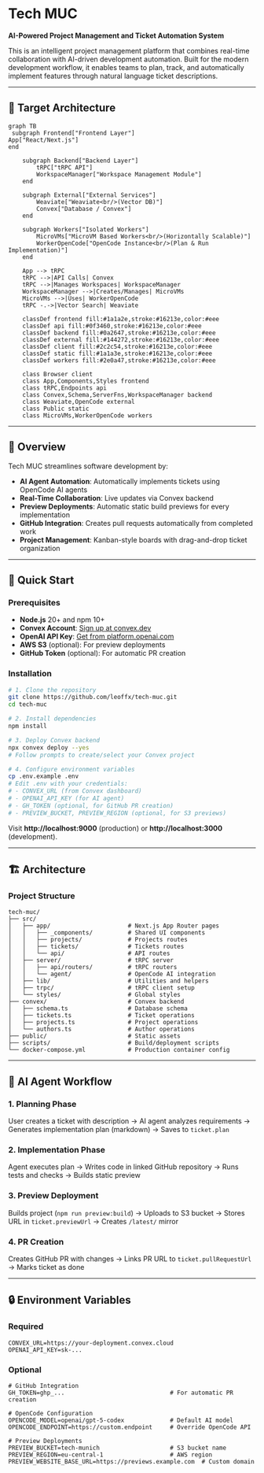 # Tech MUC

**AI-Powered Project Management and Ticket Automation System**

This is an intelligent project management platform that combines real-time collaboration with AI-driven development automation. Built for the modern development workflow, it enables teams to plan, track, and automatically implement features through natural language ticket descriptions.

---

## 🎯 Target Architecture

```mermaid
graph TB
 subgraph Frontend["Frontend Layer"]
App["React/Next.js"]
end

    subgraph Backend["Backend Layer"]
        tRPC["tRPC API"]
        WorkspaceManager["Workspace Management Module"]
    end

    subgraph External["External Services"]
        Weaviate["Weaviate<br/>(Vector DB)"]
        Convex["Database / Convex"]
    end

    subgraph Workers["Isolated Workers"]
        MicroVMs["MicroVM Based Workers<br/>(Horizontally Scalable)"]
        WorkerOpenCode["OpenCode Instance<br/>(Plan & Run Implementation)"]
    end

    App --> tRPC
    tRPC -->|API Calls| Convex
    tRPC -->|Manages Workspaces| WorkspaceManager
    WorkspaceManager -->|Creates/Manages| MicroVMs
    MicroVMs -->|Uses| WorkerOpenCode
    tRPC -.->|Vector Search| Weaviate

    classDef frontend fill:#1a1a2e,stroke:#16213e,color:#eee
    classDef api fill:#0f3460,stroke:#16213e,color:#eee
    classDef backend fill:#0a2647,stroke:#16213e,color:#eee
    classDef external fill:#144272,stroke:#16213e,color:#eee
    classDef client fill:#2c2c54,stroke:#16213e,color:#eee
    classDef static fill:#1a1a3e,stroke:#16213e,color:#eee
    classDef workers fill:#2e0a47,stroke:#16213e,color:#eee

    class Browser client
    class App,Components,Styles frontend
    class tRPC,Endpoints api
    class Convex,Schema,ServerFns,WorkspaceManager backend
    class Weaviate,OpenCode external
    class Public static
    class MicroVMs,WorkerOpenCode workers
```

---

## 🎯 Overview

Tech MUC streamlines software development by:

- **AI Agent Automation**: Automatically implements tickets using OpenCode AI agents
- **Real-Time Collaboration**: Live updates via Convex backend
- **Preview Deployments**: Automatic static build previews for every implementation
- **GitHub Integration**: Creates pull requests automatically from completed work
- **Project Management**: Kanban-style boards with drag-and-drop ticket organization

---

## 🚀 Quick Start

### Prerequisites

- **Node.js** 20+ and npm 10+
- **Convex Account**: [Sign up at convex.dev](https://convex.dev)
- **OpenAI API Key**: [Get from platform.openai.com](https://platform.openai.com)
- **AWS S3** (optional): For preview deployments
- **GitHub Token** (optional): For automatic PR creation

### Installation

```bash
# 1. Clone the repository
git clone https://github.com/leoffx/tech-muc.git
cd tech-muc

# 2. Install dependencies
npm install

# 3. Deploy Convex backend
npx convex deploy --yes
# Follow prompts to create/select your Convex project

# 4. Configure environment variables
cp .env.example .env
# Edit .env with your credentials:
# - CONVEX_URL (from Convex dashboard)
# - OPENAI_API_KEY (for AI agent)
# - GH_TOKEN (optional, for GitHub PR creation)
# - PREVIEW_BUCKET, PREVIEW_REGION (optional, for S3 previews)
```

Visit **http://localhost:9000** (production) or **http://localhost:3000** (development).

---

## 🏗️ Architecture

### Project Structure

```
tech-muc/
├── src/
│   ├── app/                      # Next.js App Router pages
│   │   ├── _components/          # Shared UI components
│   │   ├── projects/             # Projects routes
│   │   ├── tickets/              # Tickets routes
│   │   └── api/                  # API routes
│   ├── server/                   # tRPC server
│   │   ├── api/routers/          # tRPC routers
│   │   └── agent/                # OpenCode AI integration
│   ├── lib/                      # Utilities and helpers
│   ├── trpc/                     # tRPC client setup
│   └── styles/                   # Global styles
├── convex/                       # Convex backend
│   ├── schema.ts                 # Database schema
│   ├── tickets.ts                # Ticket operations
│   ├── projects.ts               # Project operations
│   └── authors.ts                # Author operations
├── public/                       # Static assets
├── scripts/                      # Build/deployment scripts
└── docker-compose.yml            # Production container config
```

---

## 🤖 AI Agent Workflow

### 1. Planning Phase

User creates a ticket with description → AI agent analyzes requirements → Generates implementation plan (markdown) → Saves to `ticket.plan`

### 2. Implementation Phase

Agent executes plan → Writes code in linked GitHub repository → Runs tests and checks → Builds static preview

### 3. Preview Deployment

Builds project (`npm run preview:build`) → Uploads to S3 bucket → Stores URL in `ticket.previewUrl` → Creates `/latest/` mirror

### 4. PR Creation

Creates GitHub PR with changes → Links PR URL to `ticket.pullRequestUrl` → Marks ticket as done

---

## 🔒 Environment Variables

### Required

```env
CONVEX_URL=https://your-deployment.convex.cloud
OPENAI_API_KEY=sk-...
```

### Optional

```env
# GitHub Integration
GH_TOKEN=ghp_...                              # For automatic PR creation

# OpenCode Configuration
OPENCODE_MODEL=openai/gpt-5-codex             # Default AI model
OPENCODE_ENDPOINT=https://custom.endpoint     # Override OpenCode API

# Preview Deployments
PREVIEW_BUCKET=tech-munich                    # S3 bucket name
PREVIEW_REGION=eu-central-1                   # AWS region
PREVIEW_WEBSITE_BASE_URL=https://previews.example.com  # Custom domain
```
